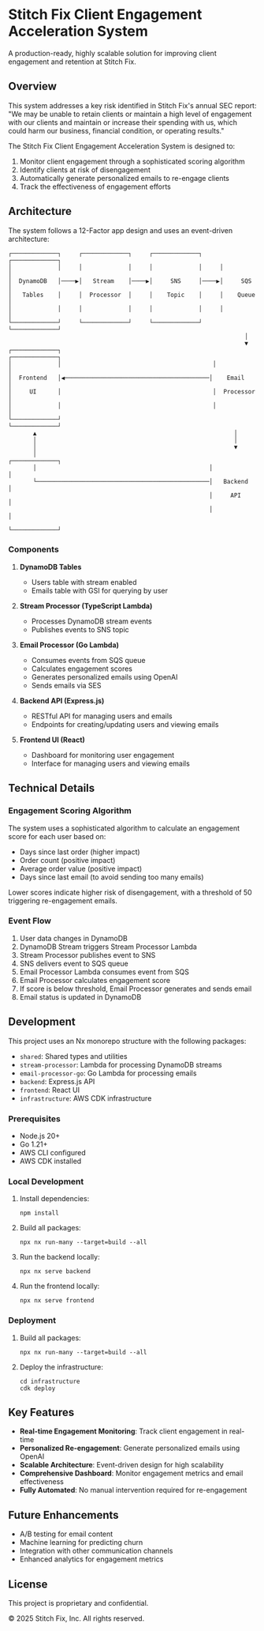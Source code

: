 # Stitch Fix Client Engagement Acceleration System

A production-ready, highly scalable solution for improving client engagement and retention at Stitch Fix.

## Overview

This system addresses a key risk identified in Stitch Fix's annual SEC report: "We may be unable to retain clients or maintain a high level of engagement with our clients and maintain or increase their spending with us, which could harm our business, financial condition, or operating results."

The Stitch Fix Client Engagement Acceleration System is designed to:

1. Monitor client engagement through a sophisticated scoring algorithm
2. Identify clients at risk of disengagement
3. Automatically generate personalized emails to re-engage clients
4. Track the effectiveness of engagement efforts

## Architecture

The system follows a 12-Factor app design and uses an event-driven architecture:

```
┌─────────────┐     ┌─────────────┐     ┌─────────────┐     ┌─────────────┐
│             │     │             │     │             │     │             │
│  DynamoDB   │────▶│   Stream    │────▶│     SNS     │────▶│     SQS     │
│   Tables    │     │  Processor  │     │    Topic    │     │    Queue    │
│             │     │             │     │             │     │             │
└─────────────┘     └─────────────┘     └─────────────┘     └─────────────┘
                                                                   │
                                                                   ▼
┌─────────────┐                                           ┌─────────────┐
│             │                                           │             │
│  Frontend   │◀─────────────────────────────────────────│    Email    │
│     UI      │                                           │  Processor  │
│             │                                           │             │
└─────────────┘                                           └─────────────┘
       ▲                                                        │
       │                                                        │
       │                                                        ▼
       │                                                 ┌─────────────┐
       │                                                 │             │
       └─────────────────────────────────────────────────│   Backend   │
                                                         │     API     │
                                                         │             │
                                                         └─────────────┘
```

### Components

1. **DynamoDB Tables**
   - Users table with stream enabled
   - Emails table with GSI for querying by user

2. **Stream Processor (TypeScript Lambda)**
   - Processes DynamoDB stream events
   - Publishes events to SNS topic

3. **Email Processor (Go Lambda)**
   - Consumes events from SQS queue
   - Calculates engagement scores
   - Generates personalized emails using OpenAI
   - Sends emails via SES

4. **Backend API (Express.js)**
   - RESTful API for managing users and emails
   - Endpoints for creating/updating users and viewing emails

5. **Frontend UI (React)**
   - Dashboard for monitoring user engagement
   - Interface for managing users and viewing emails

## Technical Details

### Engagement Scoring Algorithm

The system uses a sophisticated algorithm to calculate an engagement score for each user based on:

- Days since last order (higher impact)
- Order count (positive impact)
- Average order value (positive impact)
- Days since last email (to avoid sending too many emails)

Lower scores indicate higher risk of disengagement, with a threshold of 50 triggering re-engagement emails.

### Event Flow

1. User data changes in DynamoDB
2. DynamoDB Stream triggers Stream Processor Lambda
3. Stream Processor publishes event to SNS
4. SNS delivers event to SQS queue
5. Email Processor Lambda consumes event from SQS
6. Email Processor calculates engagement score
7. If score is below threshold, Email Processor generates and sends email
8. Email status is updated in DynamoDB

## Development

This project uses an Nx monorepo structure with the following packages:

- `shared`: Shared types and utilities
- `stream-processor`: Lambda for processing DynamoDB streams
- `email-processor-go`: Go Lambda for processing emails
- `backend`: Express.js API
- `frontend`: React UI
- `infrastructure`: AWS CDK infrastructure

### Prerequisites

- Node.js 20+
- Go 1.21+
- AWS CLI configured
- AWS CDK installed

### Local Development

1. Install dependencies:
   ```
   npm install
   ```

2. Build all packages:
   ```
   npx nx run-many --target=build --all
   ```

3. Run the backend locally:
   ```
   npx nx serve backend
   ```

4. Run the frontend locally:
   ```
   npx nx serve frontend
   ```

### Deployment

1. Build all packages:
   ```
   npx nx run-many --target=build --all
   ```

2. Deploy the infrastructure:
   ```
   cd infrastructure
   cdk deploy
   ```

## Key Features

- **Real-time Engagement Monitoring**: Track client engagement in real-time
- **Personalized Re-engagement**: Generate personalized emails using OpenAI
- **Scalable Architecture**: Event-driven design for high scalability
- **Comprehensive Dashboard**: Monitor engagement metrics and email effectiveness
- **Fully Automated**: No manual intervention required for re-engagement

## Future Enhancements

- A/B testing for email content
- Machine learning for predicting churn
- Integration with other communication channels
- Enhanced analytics for engagement metrics

## License

This project is proprietary and confidential.

© 2025 Stitch Fix, Inc. All rights reserved.